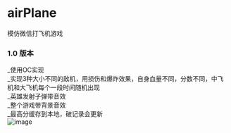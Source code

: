# airPlane
模仿微信打飞机游戏
### 1.0 版本
_使用OC实现<br />
_实现3种大小不同的敌机，用损伤和爆炸效果，自身血量不同，分数不同，中飞机和大飞机每个一段时间随机出现<br />
_英雄发射子弹带音效<br />
_整个游戏带背景音效<br />
_最高分缓存到本地，破记录会更新<br />
![image](https://github.com/suifengqjn/airPlane/tree/master/airplane/screenShot/110.gif)<br />




